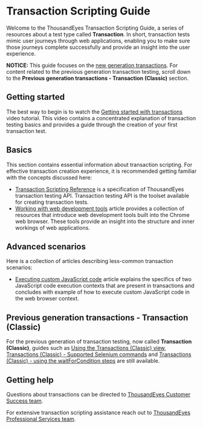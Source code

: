 # Transaction Scripting Guide

Welcome to the ThousandEyes Transaction Scripting Guide, a series of resources about a test type called **Transaction**. In short, transaction tests mimic user journeys through web applications, enabling you to make sure those journeys complete successfully and provide an insight into the user experience.

**NOTICE:** This guide focuses on the [new generation transactions](https://blog.thousandeyes.com/introducing-internet-aware-synthetic-transaction-monitoring/). For content related to the previous generation transaction testing, scroll down to the **Previous generation transactions - Transaction \(Classic\)** section.

## Getting started

The best way to begin is to watch the [Getting started with transactions](https://success.thousandeyes.com/PublicArticlePage?articleIdParam=kA02R000000UIOMSA4_Getting-started-with-transactions) video tutorial. This video contains a concentrated explanation of transaction testing basics and provides a guide through the creation of your first transaction test.

## Basics

This section contains essential information about transaction scripting. For effective transaction creation experience, it is recommended getting familiar with the concepts discussed here:

* [Transaction Scripting Reference](https://success.thousandeyes.com/PublicArticlePage?articleIdParam=kA02R000000UIORSA4_Transaction-Scripting-Reference) is a specification of ThousandEyes transaction testing API. Transaction testing API is the toolset available for creating transaction tests.
* [Working with web development tools](https://success.thousandeyes.com/PublicArticlePage?articleIdParam=kA044000000UFZACA4_Working-with-web-development-tools) article provides a collection of resources that introduce web development tools built into the Chrome web browser. These tools provide an insight into the structure and inner workings of web applications.

## Advanced scenarios

Here is a collection of articles describing less-common transaction scenarios:

* [Executing custom JavaScript code](https://success.thousandeyes.com/PublicArticlePage?articleIdParam=kA02R000000UIZASA4_Transactions-Executing-custom-JavaScript-code) article explains the specifics of two JavaScript code execution contexts that are present in transactions and concludes with example of how to execute custom JavaScript code in the web browser context.

## Previous generation transactions - Transaction \(Classic\)

For the previous generation of transaction testing, now called **Transaction \(Classic\)**, guides such as [Using the Transactions \(Classic\) view](https://success.thousandeyes.com/PublicArticlePage?articleIdParam=kA0E0000000CmmnKAC_Using-the-Transactions-View),  [Transactions \(Classic\) - Supported Selenium commands](https://success.thousandeyes.com/PublicArticlePage?articleIdParam=kA044000000CnBwCAK_Transactions-supported-Selenium-commands) and [Transactions \(Classic\) - using the waitForCondition steps](https://success.thousandeyes.com/PublicArticlePage?articleIdParam=kA044000000UFeUCAW_Transactions-Using-the-waitForCondition-steps) are still available.

## Getting help

Questions about transactions can be directed to [ThousandEyes Customer Success team](https://success.thousandeyes.com/PublicArticlePage?articleIdParam=kA044000000UGTFCA4_Getting-support-from-ThousandEyes).

For extensive transaction scripting assistance reach out to [ThousandEyes Professional Services team](https://www.thousandeyes.com/resources/professional-services-overview).

